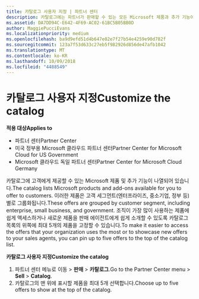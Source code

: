 ```yaml
---
title: 카탈로그 사용자 지정 | 파트너 센터
description: 카탈로그에는 파트너가 판매할 수 있는 모든 Microsoft 제품과 추가 기능이 나열됩니다.
ms.assetid: DA7DD94C-E642-4F69-AC02-61BC5B05BB0D
author: MaggiePucciEvans
ms.localizationpriority: medium
ms.openlocfilehash: ba9d9efd51d4b647e02e7f27b54e4259e90d782f
ms.sourcegitcommit: 123a7f53d633c27eb5f982926d856de47afb1042
ms.translationtype: MT
ms.contentlocale: ko-KR
ms.lasthandoff: 10/09/2018
ms.locfileid: "4488549"
---
```

# <a name="customize-the-catalog"></a><span data-ttu-id="52878-103">카탈로그 사용자 지정</span><span class="sxs-lookup"><span data-stu-id="52878-103">Customize the catalog</span></span>

**<span data-ttu-id="52878-104">적용 대상</span><span class="sxs-lookup"><span data-stu-id="52878-104">Applies to</span></span>**

-  <span data-ttu-id="52878-105">파트너 센터</span><span class="sxs-lookup"><span data-stu-id="52878-105">Partner Center</span></span>
-  <span data-ttu-id="52878-106">미국 정부용 Microsoft 클라우드 파트너 센터</span><span class="sxs-lookup"><span data-stu-id="52878-106">Partner Center for Microsoft Cloud for US Government</span></span>
-  <span data-ttu-id="52878-107">Microsoft 클라우드 독일 파트너 센터</span><span class="sxs-lookup"><span data-stu-id="52878-107">Partner Center for Microsoft Cloud Germany</span></span>

<span data-ttu-id="52878-108">카탈로그에 고객에게 제공할 수 있는 Microsoft 제품 및 추가 기능이 나열되어 있습니다.</span><span class="sxs-lookup"><span data-stu-id="52878-108">The catalog lists Microsoft products and add-ons available for you to offer to customers.</span></span> <span data-ttu-id="52878-109">이러한 제품은 고객 세그먼트(엔터프라이즈, 중소기업, 정부 등)별로 그룹화됩니다.</span><span class="sxs-lookup"><span data-stu-id="52878-109">These offers are grouped by customer segment, including enterprise, small business, and government.</span></span> <span data-ttu-id="52878-110">조직이 가장 많이 사용하는 제품에 쉽게 액세스하거나 새로운 제품을 판매 에이전트에게 쉽게 소개할 수 있도록 카탈로그 목록의 위쪽에 최대 5개의 제품을 고정할 수 있습니다.</span><span class="sxs-lookup"><span data-stu-id="52878-110">To make it easier to access the offers that your organization uses the most or to showcase new offers to your sales agents, you can pin up to five offers to the top of the catalog list.</span></span>

**<span data-ttu-id="52878-111">카탈로그 사용자 지정</span><span class="sxs-lookup"><span data-stu-id="52878-111">Customize the catalog</span></span>**

1.  <span data-ttu-id="52878-112">파트너 센터 메뉴로 이동 &gt; **판매** &gt; **카탈로그**.</span><span class="sxs-lookup"><span data-stu-id="52878-112">Go to the Partner Center menu &gt; **Sell** &gt; **Catalog**.</span></span>
2.  <span data-ttu-id="52878-113">카탈로그의 맨 위에 표시할 제품을 최대 5개 선택합니다.</span><span class="sxs-lookup"><span data-stu-id="52878-113">Choose up to five offers to show at the top of the catalog.</span></span>

 

 



